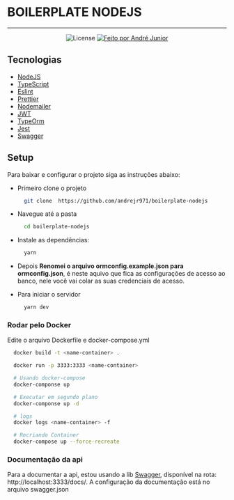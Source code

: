 # BOILERPLATE NODEJS

---

<p align="center">
  <img alt="License" src="https://img.shields.io/badge/license-MIT-brightgreen">

  <a href="https://andrejr.dev">
    <img alt="Feito por André Junior" src="https://img.shields.io/badge/feito%20por-André Junior-blue">
  </a>
</p>

## Tecnologias

- [NodeJS](https://nodejs.org/en/)
- [TypeScript](https://www.typescriptlang.org/)
- [Eslint](https://eslint.org/)
- [Prettier](https://prettier.io/)
- [Nodemailer](https://nodemailer.com/about/)
- [JWT](https://typeorm.io/#/)
- [TypeOrm](https://typeorm.io/#/)
- [Jest](https://jestjs.io/)
- [Swagger](https://swagger.io)

## Setup
Para baixar e configurar o projeto siga as instruções abaixo:

- Primeiro clone o projeto
  ```bash
    git clone  https://github.com/andrejr971/boilerplate-nodejs
  ```
- Navegue até a pasta
  ```bash
    cd boilerplate-nodejs
  ```
- Instale as dependências:
  ```bash
    yarn
  ```
- Depois **Renomei o arquivo ormconfig.example.json para ormconfig.json**,
é neste aquivo que fica as configurações de acesso ao banco, nele você vai colar as suas credenciais de acesso.

- Para iniciar o servidor
  ```bash
    yarn dev
  ```
### Rodar pelo Docker

Edite o arquivo Dockerfile e docker-compose.yml

```bash
  docker build -t <name-container> .

  docker run -p 3333:3333 <name-container>

  # Usando docker-compose
  docker-componse up

  # Executar em segundo plano
  docker-componse up -d

  # logs
  docker logs <name-container> -f

  # Recriando Container
  docker-compose up --force-recreate
```

### Documentação da api
Para a documentar a api, estou usando a lib [Swagger](https://swagger.io),
disponível na rota: http://localhost:3333/docs/.
A configuração da documentação está no arquivo swagger.json